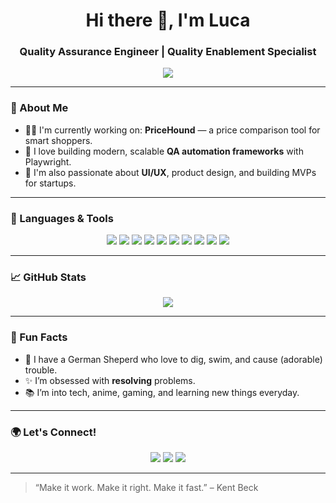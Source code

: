 <h1 align="center">Hi there 👋, I'm Luca</h1>
<h3 align="center">Quality Assurance Engineer | Quality Enablement Specialist</h3>

<p align="center">
  <img src="https://readme-typing-svg.herokuapp.com?font=Fira+Code&size=22&pause=1000&color=36BCF7&center=true&vCenter=true&width=435&lines=Full+Stack+Web+Developer;QA+Automation+Architect;Always+learning+something+new" />
</p>

---

### 🧠 About Me
- 👨‍💻 I'm currently working on: **PriceHound** — a price comparison tool for smart shoppers.  
- 🧪 I love building modern, scalable **QA automation frameworks** with Playwright.
- 🧰 I'm also passionate about **UI/UX**, product design, and building MVPs for startups.

---

### 🔧 Languages & Tools

<p align="center">
  <img src="https://img.shields.io/badge/-JavaScript-black?style=flat-square&logo=javascript" />
  <img src="https://img.shields.io/badge/-TypeScript-3178C6?style=flat-square&logo=typescript&logoColor=white" />
  <img src="https://img.shields.io/badge/-Ruby-red?style=flat-square&logo=ruby&logoColor=white" />
  <img src="https://img.shields.io/badge/-React-black?style=flat-square&logo=react" />
  <img src="https://img.shields.io/badge/-TailwindCSS-38B2AC?style=flat-square&logo=tailwind-css&logoColor=white" />
  <img src="https://img.shields.io/badge/-Playwright-2D2D2D?style=flat-square&logo=microsoftedge&logoColor=white" />
  <img src="https://img.shields.io/badge/-Git-F05032?style=flat-square&logo=git&logoColor=white" />
  <img src="https://img.shields.io/badge/-Node.js-339933?style=flat-square&logo=node.js&logoColor=white" />
  <img src="https://img.shields.io/badge/-PostgreSQL-336791?style=flat-square&logo=postgresql&logoColor=white" />
  <img src="https://img.shields.io/badge/-Figma-000000?style=flat-square&logo=figma&logoColor=white" />
</p>

---

### 📈 GitHub Stats

<p align="center">
  <img src="https://github-readme-stats.vercel.app/api?username=LucaAhumada&show_icons=true&theme=tokyonight" />
</p>

---

### 💬 Fun Facts
- 🐺 I have a German Sheperd who love to dig, swim, and cause (adorable) trouble.
- ✨ I’m obsessed with **resolving** problems.
- 📚 I’m into tech, anime, gaming, and learning new things everyday.

---

### 🌍 Let's Connect!

<p align="center">
  <a href="https://linkedin.com/in/lahumada"><img src="https://img.shields.io/badge/LinkedIn-0077B5?style=flat-square&logo=linkedin&logoColor=white" /></a>
  <a href="mailto:lahumada.work@pm.me"><img src="https://img.shields.io/badge/Email-D14836?style=flat-square&logo=gmail&logoColor=white" /></a>
  <a href="https://github.com/LucaAhumada"><img src="https://img.shields.io/badge/GitHub-100000?style=flat-square&logo=github&logoColor=white" /></a>
</p>

---

> “Make it work. Make it right. Make it fast.” – Kent Beck
